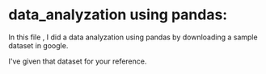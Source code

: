 # data_analyzation using pandas: 

In this file , I did a data analyzation using pandas by downloading a sample dataset in google. 

I've given that dataset for your reference.
